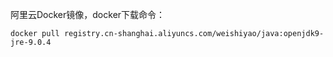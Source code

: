 阿里云Docker镜像，docker下载命令：

```
docker pull registry.cn-shanghai.aliyuncs.com/weishiyao/java:openjdk9-jre-9.0.4
```
